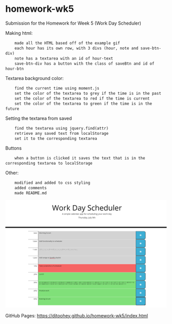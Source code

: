 # homework-wk5
Submission for the Homework for Week 5 (Work Day Scheduler)

Making html:
```
    made all the HTML based off of the example gif
    each hour has its own row, with 3 divs (hour, note and save-btn-div)
    note has a textarea with an id of hour-text
    save-btn-div has a button with the class of saveBtn and id of hour-btn
```

Textarea background color:
```
    find the current time using moment.js
    set the color of the textarea to grey if the time is in the past
    set the color of the textarea to red if the time is current
    set the color of the textarea to green if the time is in the future
```

Setting the textarea from saved
```    
    find the textarea using jquery.find(attr)
    retrieve any saved text from localStorage
    set it to the corresponding textarea
```

Buttons
```
    when a button is clicked it saves the text that is in the corresponding textarea to localStorage
```

Other:
```
    modified and added to css styling
    added comments 
    made README.md
```
![work day scheduler complete](assets\finished.png)

GitHub Pages: https://djtoohey.github.io/homework-wk5/index.html